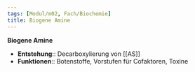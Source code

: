 ```yaml
---
tags: [Modul/m02, Fach/Biochemie]
title: Biogene Amine
---
```

**Biogene Amine**
- **Entstehung**:: Decarboxylierung von [[AS]]
- **Funktionen**:: Botenstoffe, Vorstufen für Cofaktoren, Toxine
